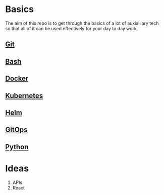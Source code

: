 # Basics

The aim of this repo is to get through the basics of a lot of auxialliary tech so that all of it can be used effectively for your day to day work.

## [Git](git/README.md)

## [Bash](bash/README.md)

## [Docker](docker/README.md)

## [Kubernetes](k8s/README.md)

## [Helm](helm/README.md)

## [GitOps](gitops/README.md)

## [Python](python/README.md)

# Ideas

1. APIs
5. React

